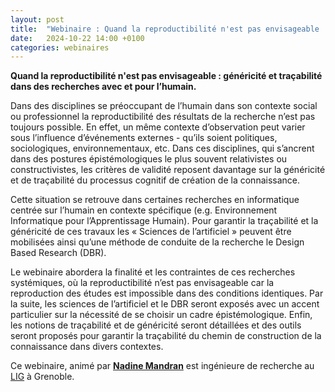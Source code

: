 ```yaml
---
layout: post
title:  "Webinaire : Quand la reproductibilité n'est pas envisageable : généricité et traçabilité dans des recherches avec et pour l’humain"
date:   2024-10-22 14:00 +0100
categories: webinaires
---
```


**Quand la reproductibilité n'est pas envisageable : généricité et traçabilité dans des recherches avec et pour l’humain.**

Dans des disciplines se préoccupant de l’humain dans son contexte social ou professionnel la reproductibilité des résultats de la recherche n’est pas toujours possible.  En effet, un même contexte d’observation peut varier sous l’influence d’événements externes - qu’ils soient politiques, sociologiques, environnementaux, etc. Dans ces disciplines, qui s’ancrent dans des postures épistémologiques le plus souvent relativistes ou constructivistes, les critères de validité reposent davantage sur la généricité et de traçabilité du processus cognitif de création de la connaissance.

Cette situation se retrouve dans certaines recherches en informatique centrée sur l’humain en contexte spécifique (e.g. Environnement Informatique pour l’Apprentissage Humain). Pour garantir la traçabilité et la généricité de ces travaux les « Sciences de l’artificiel » peuvent être mobilisées ainsi qu’une méthode de conduite de la recherche le Design Based Research (DBR).

Le webinaire abordera la finalité et les contraintes de ces recherches systémiques, où la reproductibilité n’est pas envisageable car la reproduction des études est impossible dans des conditions identiques. Par la suite, les sciences de l’artificiel et le DBR seront exposés avec un accent particulier sur la nécessité de se choisir un cadre épistémologique. Enfin, les notions de traçabilité et de généricité seront détaillées et des outils seront proposés pour garantir la traçabilité du chemin de construction de la connaissance dans divers contextes.


Ce webinaire, animé par **[Nadine Mandran](https://www.cnrs.fr/fr/personne/nadine-mandran)** est ingénieure de recherche au [LIG](https://www.liglab.fr/fr) à Grenoble.
